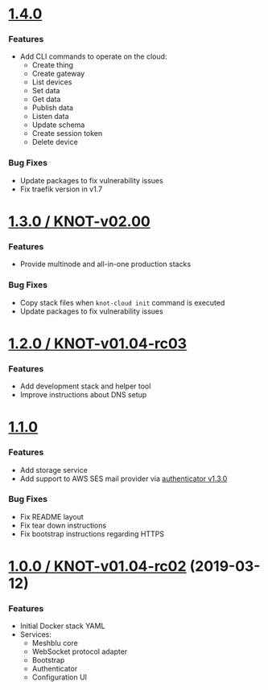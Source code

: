 # [1.4.0](https://github.com/CESARBR/knot-cloud/compare/v1.3.0...v1.4.0)

### Features

- Add CLI commands to operate on the cloud:
  - Create thing
  - Create gateway
  - List devices
  - Set data
  - Get data
  - Publish data
  - Listen data
  - Update schema
  - Create session token
  - Delete device

### Bug Fixes

- Update packages to fix vulnerability issues
- Fix traefik version in v1.7

# [1.3.0 / KNOT-v02.00](https://github.com/CESARBR/knot-cloud/compare/v1.2.0...v1.3.0)

### Features

- Provide multinode and all-in-one production stacks

### Bug Fixes

- Copy stack files when `knot-cloud init` command is executed
- Update packages to fix vulnerability issues

# [1.2.0 / KNOT-v01.04-rc03](https://github.com/CESARBR/knot-cloud/compare/v1.1.0...v1.2.0)

### Features

- Add development stack and helper tool
- Improve instructions about DNS setup

# [1.1.0](https://github.com/CESARBR/knot-cloud/compare/v1.0.0...v1.1.0)

### Features

- Add storage service
- Add support to AWS SES mail provider via [authenticator v1.3.0](https://github.com/CESARBR/knot-cloud-authenticator/releases/tag/v1.3.0)

### Bug Fixes

- Fix README layout
- Fix tear down instructions
- Fix bootstrap instructions regarding HTTPS

# [1.0.0 / KNOT-v01.04-rc02](https://github.com/CESARBR/knot-cloud/compare/bcf7bec...v1.0.0) (2019-03-12)

### Features

- Initial Docker stack YAML
- Services:
  - Meshblu core
  - WebSocket protocol adapter
  - Bootstrap
  - Authenticator
  - Configuration UI
